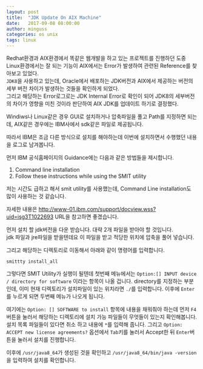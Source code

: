 ```yaml
---
layout: post
title:  "JDK Update On AIX Machine"
date:   2017-09-08 08:00:00
author: minguss
categories: os unix
tags: linux
---
```


Redhat환경과 AIX환경에서 똑같은 웹개발을 하고 있는 프로젝트를 진행하던 도중 Linux환경에서는 잘 되는 기능이 AIX에서는 Error가 발생하여 관련된 Reference를 찾아보고 있었다.  
`JDK8`을 사용하고 있는데, Oracle에서 배포하는 JDK버전과 AIX에서 제공하는 버전의 세부 버전 차이가 발생하는 것들을 확인하게 되었다.  
그리고 해당하는 Error로그로는 JDK Internal Error로 확인이 되어 JDK8의 세부버전의 차이가 영향을 미친 것이라 판단하여 AIX JDK를 업데이트 하기로 결정했다.


Windiws나 Linux같은 경우 GUI로 설치하거나 압축파일을 풀고 Path를 지정하면 되는데, AIX같은 경우에는 IBM사에서 sdk같은 파일로 제공됩니다.

따라서 IBM은 조금 다른 방식으로 설치를 해야하는데 이번에 설치하면서 수행했던 내용을 로그로 남겨봅니다.

먼저 IBM 공식홈페이지의 Guidance에는 다음과 같은 방법들을 제시합니다.  
1. Command line installation
2. Follow these instructions while using the SMIT utility  

저는 시간도 급하고 해서 smit utility를 사용했는데, Command Line installation도 많이 사용하는 것 같습니다.

자세한 내용은 http://www-01.ibm.com/support/docview.wss?uid=isg3T1022693 URL을 참고하면 좋겠습니다.

먼저 설치 할 jdk버전을 다운 받습니다. 대략 2개 파일을 받아야 할 것입니다.  
jdk 파일과 jre파일을 받을텐데요 이 파일을 받고 적당한 위치에 압축을 풀어 넣습니다.

그리고 해당하는 디렉토리로 이동해서 아래와 같이 명령어를 입력합니다.

``` ksh
smittty install_all
```

그렇다면 SMIT Utility가 실행이 될텐데 첫번째 메뉴에서는 `Option:[] INPUT device / directory for software` 이라는 항목이 나올 겁니다. directory를 지정하는 부분인데, 이미 현재 디렉토리가 설치파일이 있는 위치라면 `./`를 입력합니다. 이후에 `Enter`를 누르게 되면 두번째 메뉴가 나오게 됩니다.

여기에는 `Option: [] SOFTWARE to install` 항목에 내용을 채워줘야 하는데 먼저 `F4`버튼을 눌러서 해당하는 디렉토리에 설치 가능 파일들이 무엇들이 있는지 확인해봅니다. 설치 목록 파일들이 있다면 취소 하고 내용에 `*`를 입력해 줍니다. 그리고 `Option: ACCEPT new license agreements?` 옵션에서 `Tab`키를 눌러서 Accept한 뒤 `Enter`버튼을 눌러서 설치를 진행합니다.

이후에 `/usr/java8_64`가 생성된 것을 확인하고 `/usr/java8_64/bin/java -version`을 입력하여 설치를 확인합니다.
